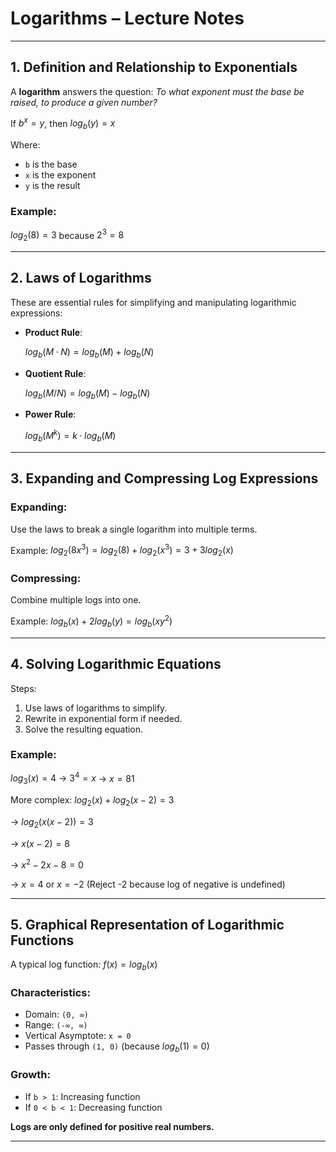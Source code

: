 
# Logarithms – Lecture Notes

---

## 1. Definition and Relationship to Exponentials

A **logarithm** answers the question: *To what exponent must the base be raised, to produce a given number?*


If $b^x = y$, then $log_b(y) = x$


Where:
- `b` is the base
- `x` is the exponent
- `y` is the result

### Example:
$log_2(8) = 3$ because $2^3 = 8$

---

## 2. Laws of Logarithms

These are essential rules for simplifying and manipulating logarithmic expressions:

- **Product Rule**:
  
  $log_b(M · N) = log_b(M) + log_b(N)$

- **Quotient Rule**:

  $log_b(M / N) = log_b(M) - log_b(N)$

- **Power Rule**:

  $log_b(M^k) = k · log_b(M)$

---

## 3. Expanding and Compressing Log Expressions

### Expanding:
Use the laws to break a single logarithm into multiple terms.

Example:
$log_2(8x^3) = log_2(8) + log_2(x^3) = 3 + 3log_2(x)$

### Compressing:
Combine multiple logs into one.

Example:
$log_b(x) + 2log_b(y) = log_b(xy^2)$

---

## 4. Solving Logarithmic Equations

Steps:
1. Use laws of logarithms to simplify.
2. Rewrite in exponential form if needed.
3. Solve the resulting equation.

### Example:
$log_3(x) = 4$  →  $3^4 = x$  →  $x = 81$

More complex:
$log_2(x) + log_2(x - 2) = 3$

→ $log_2(x(x - 2)) = 3$

→ $x(x - 2) = 8$

→ $x^2 - 2x - 8 = 0$

→ $x = 4$ or $x = -2$ (Reject -2 because log of negative is undefined)


---

## 5. Graphical Representation of Logarithmic Functions

A typical log function:
$f(x) = log_b(x)$

### Characteristics:
- Domain: `(0, ∞)`
- Range: `(-∞, ∞)`
- Vertical Asymptote: `x = 0`
- Passes through `(1, 0)` (because $log_b(1) = 0$)

### Growth:
- If `b > 1`: Increasing function
- If `0 < b < 1`: Decreasing function

**Logs are only defined for positive real numbers.**

---

